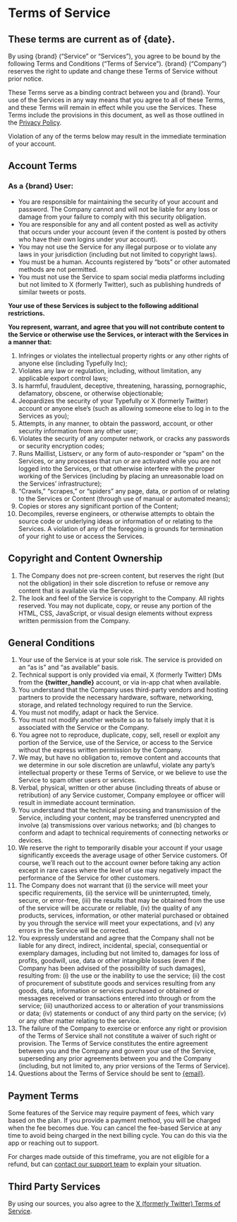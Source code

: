 # Terms of Service
## These terms are current as of {date}.
By using {brand} (“Service” or “Services”), you agree to be bound by the following Terms and Conditions (“Terms of Service”). {brand} (“Company”) reserves the right to update and change these Terms of Service without prior notice.

These Terms serve as a binding contract between you and {brand}. Your use of the Services in any way means that you agree to all of these Terms, and these Terms will remain in effect while you use the Services. These Terms include the provisions in this document, as well as those outlined in the [Privacy Policy](/privacy).

Violation of any of the terms below may result in the immediate termination of your account.
## Account Terms
### As a {brand} User:
* You are responsible for maintaining the security of your account and password. The Company cannot and will not be liable for any loss or damage from your failure to comply with this security obligation.
* You are responsible for any and all content posted as well as activity that occurs under your account (even if the content is posted by others who have their own logins under your account).
* You may not use the Service for any illegal purpose or to violate any laws in your jurisdiction (including but not limited to copyright laws).
* You must be a human. Accounts registered by “bots” or other automated methods are not permitted.
* You must not use the Service to spam social media platforms including but not limited to X (formerly Twitter), such as publishing hundreds of similar tweets or posts.

**Your use of these Services is subject to the following additional restrictions.**

**You represent, warrant, and agree that you will not contribute content to the Service or otherwise use the Services, or interact with the Services in a manner that:**
1. Infringes or violates the intellectual property rights or any other rights of anyone else (including Typefully Inc);
2. Violates any law or regulation, including, without limitation, any applicable export control laws;
3. Is harmful, fraudulent, deceptive, threatening, harassing, pornographic, defamatory, obscene, or otherwise objectionable;
4. Jeopardizes the security of your Typefully or X (formerly Twitter) account or anyone else’s (such as allowing someone else to log in to the Services as you);
5. Attempts, in any manner, to obtain the password, account, or other security information from any other user;
6. Violates the security of any computer network, or cracks any passwords or security encryption codes;
7. Runs Maillist, Listserv, or any form of auto-responder or “spam” on the Services, or any processes that run or are activated while you are not logged into the Services, or that otherwise interfere with the proper working of the Services (including by placing an unreasonable load on the Services’ infrastructure);
8. “Crawls,” “scrapes,” or “spiders” any page, data, or portion of or relating to the Services or Content (through use of manual or automated means);
9. Copies or stores any significant portion of the Content;
10. Decompiles, reverse engineers, or otherwise attempts to obtain the source code or underlying ideas or information of or relating to the Services.
A violation of any of the foregoing is grounds for termination of your right to use or access the Services.
## Copyright and Content Ownership
1. The Company does not pre-screen content, but reserves the right (but not the obligation) in their sole discretion to refuse or remove any content that is available via the Service.
2. The look and feel of the Service is copyright to the Company. All rights reserved. You may not duplicate, copy, or reuse any portion of the HTML, CSS, JavaScript, or visual design elements without express written permission from the Company.
## General Conditions
1. Your use of the Service is at your sole risk. The service is provided on an “as is” and “as available” basis.
2. Technical support is only provided via email, X (formerly Twitter) DMs from the **{twitter_handle}** account, or via in-app chat when available.
3. You understand that the Company uses third-party vendors and hosting partners to provide the necessary hardware, software, networking, storage, and related technology required to run the Service.
4. You must not modify, adapt or hack the Service.
5. You must not modify another website so as to falsely imply that it is associated with the Service or the Company.
6. You agree not to reproduce, duplicate, copy, sell, resell or exploit any portion of the Service, use of the Service, or access to the Service without the express written permission by the Company.
7. We may, but have no obligation to, remove content and accounts that we determine in our sole discretion are unlawful, violate any party’s intellectual property or these Terms of Service, or we believe to use the Service to spam other users or services.
8. Verbal, physical, written or other abuse (including threats of abuse or retribution) of any Service customer, Company employee or officer will result in immediate account termination.
9. You understand that the technical processing and transmission of the Service, including your content, may be transferred unencrypted and involve (a) transmissions over various networks; and (b) changes to conform and adapt to technical requirements of connecting networks or devices.
10. We reserve the right to temporarily disable your account if your usage significantly exceeds the average usage of other Service customers. Of course, we’ll reach out to the account owner before taking any action except in rare cases where the level of use may negatively impact the performance of the Service for other customers.
11. The Company does not warrant that (i) the service will meet your specific requirements, (ii) the service will be uninterrupted, timely, secure, or error-free, (iii) the results that may be obtained from the use of the service will be accurate or reliable, (iv) the quality of any products, services, information, or other material purchased or obtained by you through the service will meet your expectations, and (v) any errors in the Service will be corrected.
12. You expressly understand and agree that the Company shall not be liable for any direct, indirect, incidental, special, consequential or exemplary damages, including but not limited to, damages for loss of profits, goodwill, use, data or other intangible losses (even if the Company has been advised of the possibility of such damages), resulting from: (i) the use or the inability to use the service; (ii) the cost of procurement of substitute goods and services resulting from any goods, data, information or services purchased or obtained or messages received or transactions entered into through or from the service; (iii) unauthorized access to or alteration of your transmissions or data; (iv) statements or conduct of any third party on the service; (v) or any other matter relating to the service.
13. The failure of the Company to exercise or enforce any right or provision of the Terms of Service shall not constitute a waiver of such right or provision. The Terms of Service constitutes the entire agreement between you and the Company and govern your use of the Service, superseding any prior agreements between you and the Company (including, but not limited to, any prior versions of the Terms of Service).
14. Questions about the Terms of Service should be sent to [{email}](mailto:{email}).
## Payment Terms
Some features of the Service may require payment of fees, which vary based on the plan. If you provide a payment method, you will be charged when the fee becomes due. You can cancel the fee-based Service at any time to avoid being charged in the next billing cycle. You can do this via the app or reaching out to support.

For charges made outside of this timeframe, you are not eligible for a refund, but can [contact our support team](mailto:{email}) to explain your situation.
## Third Party Services
By using our sources, you also agree to the [X (formerly Twitter) Terms of Service](https://x.com/en/tos).